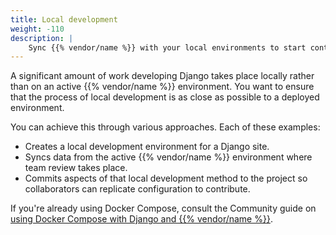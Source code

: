 ```yaml
---
title: Local development
weight: -110
description: |
    Sync {{% vendor/name %}} with your local environments to start contributing.
---
```


A significant amount of work developing Django takes place locally rather than on an active {{% vendor/name %}} environment.
You want to ensure that the process of local development is as close as possible to a deployed environment.

You can achieve this through various approaches.
Each of these examples:

- Creates a local development environment for a Django site.
- Syncs data from the active {{% vendor/name %}} environment where team review takes place.
- Commits aspects of that local development method to the project so collaborators can replicate configuration to contribute.

If you're already using Docker Compose,
consult the Community guide on [using Docker Compose with Django and {{% vendor/name %}}](https://support.platform.sh/hc/en-us/community/posts/16439578981138).
